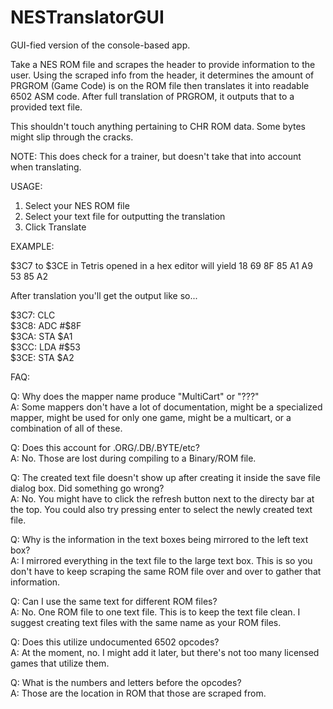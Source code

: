 # NESTranslatorGUI
GUI-fied version of the console-based app. 

Take a NES ROM file and scrapes the header to provide information to the user.
Using the scraped info from the header, it determines the amount of PRGROM (Game Code) is on the ROM file then translates it into readable 6502 ASM code.
After full translation of PRGROM, it outputs that to a provided text file. 

This shouldn't touch anything pertaining to CHR ROM data. Some bytes might slip through the cracks. 


NOTE: This does check for a trainer, but doesn't take that into account when translating.


USAGE:
1. Select your NES ROM file
2. Select your text file for outputting the translation
3. Click Translate


EXAMPLE:

$3C7 to $3CE in Tetris opened in a hex editor will yield 
18 69 8F 85 A1 A9 53 85 A2

After translation you'll get the output like so...

$3C7: CLC   
$3C8: ADC    #$8F  
$3CA: STA    $A1  
$3CC: LDA    #$53  
$3CE: STA    $A2  


FAQ:

Q: Why does the mapper name produce "MultiCart" or "???"  
A: Some mappers don't have a lot of documentation, might be a specialized mapper, might be used for only one game, might be a multicart, or a combination of all of these. 

Q: Does this account for .ORG/.DB/.BYTE/etc?  
A: No. Those are lost during compiling to a Binary/ROM file. 

Q: The created text file doesn't show up after creating it inside the save file dialog box. Did something go wrong?  
A: No. You might have to click the refresh button next to the directy bar at the top. You could also try pressing enter to select the newly created text file.

Q: Why is the information in the text boxes being mirrored to the left text box?  
A: I mirrored everything in the text file to the large text box. This is so you don't have to keep scraping the same ROM file over and over to gather that information.

Q: Can I use the same text for different ROM files?  
A: No. One ROM file to one text file. This is to keep the text file clean. I suggest creating text files with the same name as your ROM files. 

Q: Does this utilize undocumented 6502 opcodes?  
A: At the moment, no. I might add it later, but there's not too many licensed games that utilize them. 

Q: What is the numbers and letters before the opcodes?  
A: Those are the location in ROM that those are scraped from. 
